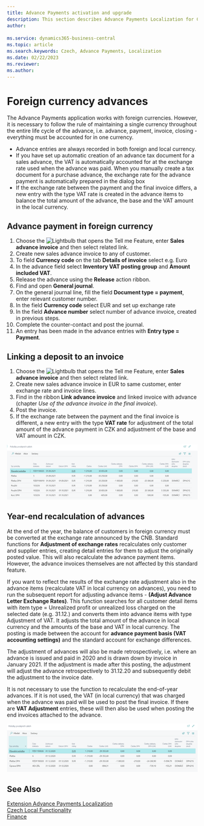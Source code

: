 ```yaml
---
title: Advance Payments activation and upgrade
description: This section describes Advance Payments Localization for Czech extension functionality.
author: 

ms.service: dynamics365-business-central
ms.topic: article
ms.search.keywords: Czech, Advance Payments, Localization
ms.date: 02/22/2023
ms.reviewer: 
ms.author: 
---
```


# Foreign currency advances

The Advance Payments application works with foreign currencies. However, it is necessary to follow the rule of maintaining a single currency throughout the entire life cycle of the advance, i.e. advance, payment, invoice, closing - everything must be accounted for in one currency.

- Advance entries are always recorded in both foreign and local currency.
- If you have set up automatic creation of an advance tax document for a sales advance, the VAT is automatically accounted for at the exchange rate used when the advance was paid. When you manually create a tax document for a purchase advance, the exchange rate for the advance payment is automatically prepared in the dialog box
- If the exchange rate between the payment and the final invoice differs, a new entry with the type VAT rate is created in the advance items to balance the total amount of the advance, the base and the VAT amount in the local currency.

## Advance payment in foreign currency

1. Choose the ![Lightbulb that opens the Tell me Feature](../../media/ui-search/search_small.png "Tell me, what do you want to do"), enter **Sales advance invoice** and then select related link.
2. Create new sales advance invoice to any of customer.
3. To field **Currency code** on the tab **Details of invoice** select e.g. Euro
4. In the advance field select **Inventory VAT posting group** and **Amount included VAT**.
5. Release the advance using the **Release** action ribbon.
6. Find and open **General journal**.
7. On the general journal line, fill the field **Document type = payment**, enter relevant customer number.
8. In the field **Currency code** select EUR and set up exchange rate
9. In the field **Advance number** select number of advance invoice, created in previous steps.
10. Complete the counter-contact and post the journal.
11. An entry has been made in the advance entries with **Entry type = Payment**.

## Linking a deposit to an invoice

1. Choose the ![Lightbulb that opens the Tell me Feature](../../media/ui-search/search_small.png "Tell me, what do you want to do"), enter **Sales advance invoice** and then select related link.
2. Create new sales advance invoice in EUR to same customer, enter exchange rate and invoice lines.
3. Find in the ribbon **Link advance invoice** and linked invoice with advance (chapter *Use of the advance invoice in the final invoice*).
4. Post the invoice.
5. If the exchange rate between the payment and the final invoice is different, a new entry with the type **VAT rate** for adjustment of the total amount of the advance payment in CZK and adjustment of the base and VAT amount in CZK.

![Linking the advance to the payment](Media/adv-payments-foreign-curr-connect.png)

## Year-end recalculation of advances

At the end of the year, the balance of customers in foreign currency must be converted at the exchange rate announced by the CNB. Standard functions for **Adjustment of exchange rates** recalculates only customer and supplier entries, creating detail entries for them to adjust the originally posted value. This will also recalculate the advance payment items. However, the advance invoices themselves are not affected by this standard feature.

If you want to reflect the results of the exchange rate adjustment also in the advance items (recalculate VAT in local currency on advances), you need to run the subsequent report for adjusting advance items - **(Adjust Advance Letter Exchange Rates)**. This function searches for all customer detail items with item type = Unrealized profit or unrealized loss charged on the selected date (e.g. 31.12.) and converts them into advance items with type Adjustment of VAT. It adjusts the total amount of the advance in local currency and the amounts of the base and VAT in local currency. The posting is made between the account for **advance payment basis (VAT accounting settings)** and the standard account for exchange differences.

The adjustment of advances will also be made retrospectively, i.e. where an advance is issued and paid in 2020 and is drawn down by invoice in January 2021. If the adjustment is made after this posting, the adjustment will adjust the advance retrospectively to 31.12.20 and subsequently debit the adjustment to the invoice date.

It is not necessary to use the function to recalculate the end-of-year advances. If it is not used, the VAT (in local currency) that was charged when the advance was paid will be used to post the final invoice.
If there are **VAT Adjustment** entries, these will then also be used when posting the end invoices attached to the advance.

![Recalculation of advances at the end of the year](Media/adv-payments-foreign-curr-end.png)

## See Also

[Extension Advance Payments Localization](ui-extensions-advance-payments-localization-cz.md)  
[Czech Local Functionality](czech-local-functionality.md)  
[Finance](../../finance.md)
